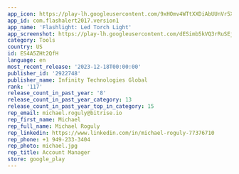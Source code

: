 ```yaml
---
app_icon: https://play-lh.googleusercontent.com/9xHOmv4WTtXXDiAbUUnVr5XjyxY3jVwVvf6CNlY8xSXia4C4YN29KT6SV7XLkPEV8Q
app_id: com.flashalert2017.version1
app_name: 'Flashlight: Led Torch Light'
app_screenshot: https://play-lh.googleusercontent.com/dESimb5kVQ3rRuSEjcMNW_DReWdyZa5tl0srTDkdTtWPJy2squi6aJrB2MTk7jG4RT8
category: Tools
country: US
id: ES4A5ZHt2QfH
language: en
most_recent_release: '2023-12-18T00:00:00'
publisher_id: '2922748'
publisher_name: Infinity Technologies Global
rank: '117'
release_count_in_past_year: '8'
release_count_in_past_year_category: 13
release_count_in_past_year_top_in_category: 15
rep_email: michael.roguly@bitrise.io
rep_first_name: Michael
rep_full_name: Michael Roguly
rep_linkedin: https://www.linkedin.com/in/michael-roguly-77376710
rep_phone: +1 949-233-3404
rep_photo: michael.jpg
rep_title: Account Manager
store: google_play
---
```

